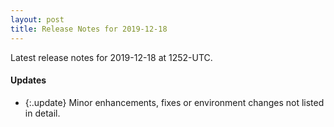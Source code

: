 ```yaml
---
layout: post
title: Release Notes for 2019-12-18
---
```


Latest release notes for 2019-12-18 at 1252-UTC.

<div class='updates' markdown='1'>

#### Updates

- {:.update} Minor enhancements, fixes or environment changes not listed in detail.

</div>


